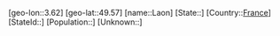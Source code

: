 ﻿---
location: [49.57,3.62]
type: City
tags:
- geo/City


SpocWebEntityId: 31847
isDeleted: false
confidential: public

---
[geo-lon::3.62]
[geo-lat::49.57]
[name::Laon]
[State::]
[Country::[France](geo/Continent/Europe/France.md)]
[StateId::]
[Population::]
[Unknown::]

